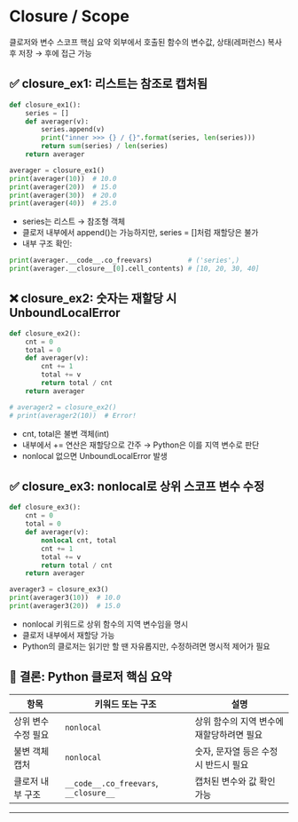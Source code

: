 # Closure / Scope
클로저와 변수 스코프 핵심 요약
외부에서 호출된 함수의 변수값, 상태(레퍼런스) 복사 후 저장 → 후에 접근 가능


## ✅ closure_ex1: 리스트는 참조로 캡처됨
```python
def closure_ex1():
    series = []
    def averager(v):
        series.append(v)
        print("inner >>> {} / {}".format(series, len(series)))
        return sum(series) / len(series)
    return averager

averager = closure_ex1()
print(averager(10))  # 10.0
print(averager(20))  # 15.0
print(averager(30))  # 20.0
print(averager(40))  # 25.0
```

- series는 리스트 → 참조형 객체
- 클로저 내부에서 append()는 가능하지만, series = []처럼 재할당은 불가
- 내부 구조 확인:
```python
print(averager.__code__.co_freevars)         # ('series',)
print(averager.__closure__[0].cell_contents) # [10, 20, 30, 40]
```


## ❌ closure_ex2: 숫자는 재할당 시 UnboundLocalError
```python
def closure_ex2():
    cnt = 0
    total = 0
    def averager(v):
        cnt += 1
        total += v
        return total / cnt
    return averager

# averager2 = closure_ex2()
# print(averager2(10))  # Error!
```

- cnt, total은 불변 객체(int)
- 내부에서 += 연산은 재할당으로 간주 → Python은 이를 지역 변수로 판단
- nonlocal 없으면 UnboundLocalError 발생

## ✅ closure_ex3: nonlocal로 상위 스코프 변수 수정
```python
def closure_ex3():
    cnt = 0
    total = 0
    def averager(v):
        nonlocal cnt, total
        cnt += 1
        total += v
        return total / cnt
    return averager

averager3 = closure_ex3()
print(averager3(10))  # 10.0
print(averager3(20))  # 15.0

```

- nonlocal 키워드로 상위 함수의 지역 변수임을 명시
- 클로저 내부에서 재할당 가능
- Python의 클로저는 읽기만 할 땐 자유롭지만, 수정하려면 명시적 제어가 필요

## 📘 결론: Python 클로저 핵심 요약

| 항목               | 키워드 또는 구조                     | 설명 |
|--------------------|--------------------------------------|------|
| 상위 변수 수정 필요 | `nonlocal`                          | 상위 함수의 지역 변수에 재할당하려면 필요 |
| 불변 객체 캡처     | `nonlocal`                          | 숫자, 문자열 등은 수정 시 반드시 필요 |
| 클로저 내부 구조   | `__code__.co_freevars`, `__closure__` | 캡처된 변수와 값 확인 가능 |

---



